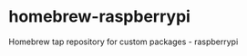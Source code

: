 homebrew-raspberrypi
====================

Homebrew tap repository for custom packages - raspberrypi
